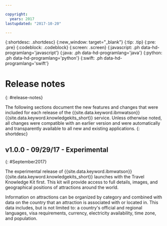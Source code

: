 ```yaml
---

copyright:
  years: 2017
lastupdated: "2017-10-20"

---
```


{:shortdesc: .shortdesc}
{:new_window: target="_blank"}
{:tip: .tip}
{:pre: .pre}
{:codeblock: .codeblock}
{:screen: .screen}
{:javascript: .ph data-hd-programlang='javascript'}
{:java: .ph data-hd-programlang='java'}
{:python: .ph data-hd-programlang='python'}
{:swift: .ph data-hd-programlang='swift'}


# Release notes
{: #release-notes}

The following sections document the new features and changes that were included for each release of the {{site.data.keyword.ibmwatson}} {{site.data.keyword.knowledgekits_short}} service. Unless otherwise noted, all changes were compatible with an earlier version and were automatically and transparently available to all new and existing applications.
{: shortdesc}

## v1.0.0 - 09/29/17 - Experimental
{: #September2017}

The experimental release of {{site.data.keyword.ibmwatson}} {{site.data.keyword.knowledgekits_short}} launches with the Travel Knowledge Kit first. This kit will provide access to full details, images, and geographical positions of attractions around the world. 

Information on attractions can be organized by category and combined with data on the country that an attraction is associated with or located in. This data includes, but is not limited to: a country's official and regional languages, visa requirements, currency, electricity availability, time zone, and population.






